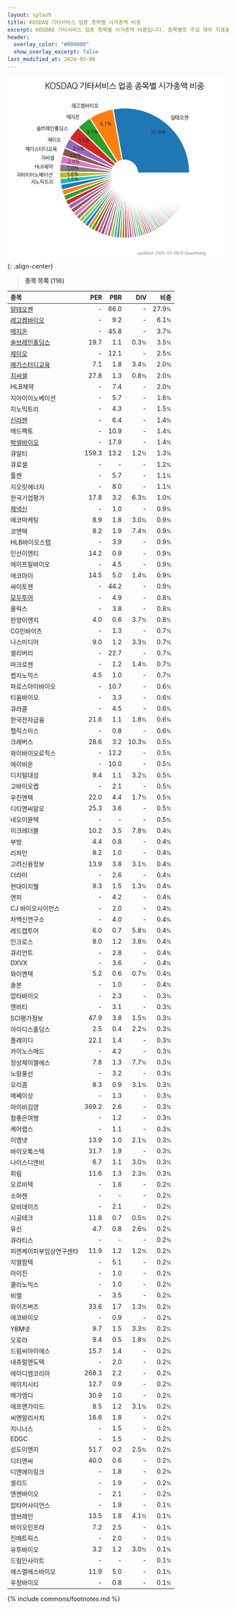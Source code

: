 ```yaml
---
layout: splash
title: KOSDAQ 기타서비스 업종 종목별 시가총액 비중
excerpt: KOSDAQ 기타서비스 업종 종목별 시가총액 비중입니다. 종목별로 주요 재무 지표를 함께 표시합니다.
header:
  overlay_color: "#800000"
  show_overlay_excerpt: false
last_modified_at: 2024-03-08
---
```



![KOSDAQ 기타서비스 업종 종목별 시가총액 비중](/stats/sector/images/kosdaq_업종_기타서비스_종목.png){: .align-center}


> **종목 목록 (116)**<a id="list"></a>

| **종목** | **PER** | **PBR** | **DIV** | **비중** |
| :------- | ------: | ------: | ------: | -------: |
| [알테오젠](/196170/) | - | 66.0 | - | 27.9<small>%</small> |
| [레고켐바이오](/141080/) | - | 9.2 | - | 6.1<small>%</small> |
| [메지온](/140410/) | - | 45.8 | - | 3.7<small>%</small> |
| [솔브레인홀딩스](/036830/) | 19.7 | 1.1 | 0.3<small>%</small> | 3.5<small>%</small> |
| [제이오](/418550/) | - | 12.1 | - | 2.5<small>%</small> |
| [메가스터디교육](/215200/) | 7.1 | 1.8 | 3.4<small>%</small> | 2.0<small>%</small> |
| [지씨셀](/144510/) | 27.8 | 1.3 | 0.8<small>%</small> | 2.0<small>%</small> |
| HLB제약 | - | 7.4 | - | 2.0<small>%</small> |
| 지아이이노베이션 | - | 5.7 | - | 1.6<small>%</small> |
| 지노믹트리 | - | 4.3 | - | 1.5<small>%</small> |
| [신라젠](/215600/) | - | 6.4 | - | 1.4<small>%</small> |
| 메드팩토 | - | 10.9 | - | 1.4<small>%</small> |
| [박셀바이오](/323990/) | - | 17.9 | - | 1.4<small>%</small> |
| 큐알티 | 159.3 | 13.2 | 1.2<small>%</small> | 1.3<small>%</small> |
| 큐로셀 | - | - | - | 1.2<small>%</small> |
| 툴젠 | - | 5.7 | - | 1.1<small>%</small> |
| 지오릿에너지 | - | 8.0 | - | 1.1<small>%</small> |
| 한국기업평가 | 17.8 | 3.2 | 6.3<small>%</small> | 1.0<small>%</small> |
| [제넥신](/095700/) | - | 1.0 | - | 0.9<small>%</small> |
| 에코마케팅 | 8.9 | 1.8 | 3.0<small>%</small> | 0.9<small>%</small> |
| 코엔텍 | 8.2 | 1.9 | 7.4<small>%</small> | 0.9<small>%</small> |
| HLB바이오스텝 | - | 3.9 | - | 0.9<small>%</small> |
| 인선이엔티 | 14.2 | 0.9 | - | 0.9<small>%</small> |
| 에이프릴바이오 | - | 4.5 | - | 0.9<small>%</small> |
| 에코아이 | 14.5 | 5.0 | 1.4<small>%</small> | 0.9<small>%</small> |
| 싸이토젠 | - | 44.2 | - | 0.9<small>%</small> |
| [모두투어](/080160/) | - | 4.9 | - | 0.8<small>%</small> |
| 올릭스 | - | 3.8 | - | 0.8<small>%</small> |
| 한양이엔지 | 4.0 | 0.6 | 3.7<small>%</small> | 0.8<small>%</small> |
| CG인바이츠 | - | 1.3 | - | 0.7<small>%</small> |
| 나스미디어 | 9.0 | 1.2 | 3.3<small>%</small> | 0.7<small>%</small> |
| 셀리버리 | - | 22.7 | - | 0.7<small>%</small> |
| 마크로젠 | - | 1.2 | 1.4<small>%</small> | 0.7<small>%</small> |
| 랩지노믹스 | 4.5 | 1.0 | - | 0.7<small>%</small> |
| 파로스아이바이오 | - | 10.7 | - | 0.6<small>%</small> |
| 티움바이오 | - | 3.3 | - | 0.6<small>%</small> |
| 큐라클 | - | 4.5 | - | 0.6<small>%</small> |
| 한국전자금융 | 21.6 | 1.1 | 1.8<small>%</small> | 0.6<small>%</small> |
| 헬릭스미스 | - | 0.8 | - | 0.6<small>%</small> |
| 크레버스 | 28.6 | 3.2 | 10.3<small>%</small> | 0.5<small>%</small> |
| 와이바이오로직스 | - | 12.2 | - | 0.5<small>%</small> |
| 에이비온 | - | 10.0 | - | 0.5<small>%</small> |
| 디지털대성 | 9.4 | 1.1 | 3.2<small>%</small> | 0.5<small>%</small> |
| 고바이오랩 | - | 2.1 | - | 0.5<small>%</small> |
| 우진엔텍 | 22.0 | 4.4 | 1.7<small>%</small> | 0.5<small>%</small> |
| 디티앤씨알오 | 25.3 | 3.6 | - | 0.5<small>%</small> |
| 네오이뮨텍 | - | - | - | 0.5<small>%</small> |
| 이크레더블 | 10.2 | 3.5 | 7.8<small>%</small> | 0.4<small>%</small> |
| 부방 | 4.4 | 0.8 | - | 0.4<small>%</small> |
| 리파인 | 8.2 | 1.0 | - | 0.4<small>%</small> |
| 고려신용정보 | 13.9 | 3.8 | 3.1<small>%</small> | 0.4<small>%</small> |
| 더라미 | - | 2.6 | - | 0.4<small>%</small> |
| 현대이지웰 | 9.3 | 1.5 | 1.3<small>%</small> | 0.4<small>%</small> |
| 엔피 | - | 4.2 | - | 0.4<small>%</small> |
| CJ 바이오사이언스 | - | 2.0 | - | 0.4<small>%</small> |
| 차백신연구소 | - | 4.0 | - | 0.4<small>%</small> |
| 레드캡투어 | 6.0 | 0.7 | 5.8<small>%</small> | 0.4<small>%</small> |
| 인크로스 | 8.0 | 1.2 | 3.8<small>%</small> | 0.4<small>%</small> |
| 큐리언트 | - | 2.8 | - | 0.4<small>%</small> |
| DXVX | - | 3.6 | - | 0.4<small>%</small> |
| 와이엔텍 | 5.2 | 0.6 | 0.7<small>%</small> | 0.4<small>%</small> |
| 솔본 | - | 1.0 | - | 0.4<small>%</small> |
| 압타바이오 | - | 2.3 | - | 0.3<small>%</small> |
| 엔비티 | - | 3.1 | - | 0.3<small>%</small> |
| SCI평가정보 | 47.9 | 3.8 | 1.5<small>%</small> | 0.3<small>%</small> |
| 아이디스홀딩스 | 2.5 | 0.4 | 2.2<small>%</small> | 0.3<small>%</small> |
| 플레이디 | 22.1 | 1.4 | - | 0.3<small>%</small> |
| 카이노스메드 | - | 4.2 | - | 0.3<small>%</small> |
| 정상제이엘에스 | 7.8 | 1.3 | 7.7<small>%</small> | 0.3<small>%</small> |
| 노랑풍선 | - | 3.2 | - | 0.3<small>%</small> |
| 오리콤 | 8.3 | 0.9 | 3.1<small>%</small> | 0.3<small>%</small> |
| 메쎄이상 | - | 1.3 | - | 0.3<small>%</small> |
| 아이비김영 | 369.2 | 2.6 | - | 0.3<small>%</small> |
| 참좋은여행 | - | 1.2 | - | 0.3<small>%</small> |
| 케어랩스 | - | 1.1 | - | 0.3<small>%</small> |
| 이엠넷 | 13.9 | 1.0 | 2.1<small>%</small> | 0.3<small>%</small> |
| 바이오톡스텍 | 31.7 | 1.9 | - | 0.3<small>%</small> |
| 나이스디앤비 | 6.7 | 1.1 | 3.0<small>%</small> | 0.3<small>%</small> |
| 희림 | 11.6 | 1.3 | 2.3<small>%</small> | 0.3<small>%</small> |
| 오르비텍 | - | 1.6 | - | 0.2<small>%</small> |
| 소마젠 | - | - | - | 0.2<small>%</small> |
| 모비데이즈 | - | 2.1 | - | 0.2<small>%</small> |
| 시공테크 | 11.8 | 0.7 | 0.5<small>%</small> | 0.2<small>%</small> |
| 유신 | 4.7 | 0.8 | 2.6<small>%</small> | 0.2<small>%</small> |
| 큐라티스 | - | - | - | 0.2<small>%</small> |
| 피엔케이피부임상연구센타 | 11.9 | 1.2 | 1.2<small>%</small> | 0.2<small>%</small> |
| 지엘팜텍 | - | 5.1 | - | 0.2<small>%</small> |
| 아이진 | - | 1.0 | - | 0.2<small>%</small> |
| 클리노믹스 | - | 1.0 | - | 0.2<small>%</small> |
| 비엘 | - | 3.5 | - | 0.2<small>%</small> |
| 와이즈버즈 | 33.6 | 1.7 | 1.3<small>%</small> | 0.2<small>%</small> |
| 에코바이오 | - | 0.9 | - | 0.2<small>%</small> |
| YBM넷 | 9.7 | 1.5 | 3.3<small>%</small> | 0.2<small>%</small> |
| 오로라 | 9.4 | 0.5 | 1.8<small>%</small> | 0.2<small>%</small> |
| 드림씨아이에스 | 15.7 | 1.4 | - | 0.2<small>%</small> |
| 내츄럴엔도텍 | - | 2.0 | - | 0.2<small>%</small> |
| 에이디엠코리아 | 268.3 | 2.2 | - | 0.2<small>%</small> |
| 에이치시티 | 12.7 | 0.9 | - | 0.2<small>%</small> |
| 메가엠디 | 30.9 | 1.0 | - | 0.2<small>%</small> |
| 에프앤가이드 | 8.5 | 1.2 | 3.1<small>%</small> | 0.2<small>%</small> |
| 씨엔알리서치 | 16.6 | 1.8 | - | 0.2<small>%</small> |
| 지니너스 | - | 1.5 | - | 0.2<small>%</small> |
| EDGC | - | 1.5 | - | 0.2<small>%</small> |
| 성도이엔지 | 51.7 | 0.2 | 2.5<small>%</small> | 0.2<small>%</small> |
| 디티앤씨 | 40.0 | 0.6 | - | 0.2<small>%</small> |
| 디엔에이링크 | - | 1.8 | - | 0.2<small>%</small> |
| 셀리드 | - | 1.9 | - | 0.2<small>%</small> |
| 엔젠바이오 | - | 2.1 | - | 0.2<small>%</small> |
| 압타머사이언스 | - | 1.9 | - | 0.1<small>%</small> |
| 엠브레인 | 13.5 | 1.8 | 4.1<small>%</small> | 0.1<small>%</small> |
| 바이오인프라 | 7.2 | 2.5 | - | 0.1<small>%</small> |
| 진매트릭스 | - | 2.0 | - | 0.1<small>%</small> |
| 유투바이오 | 3.2 | 1.2 | 3.0<small>%</small> | 0.1<small>%</small> |
| 드림인사이트 | - | - | - | 0.1<small>%</small> |
| 에스엘에스바이오 | 11.9 | 5.0 | - | 0.1<small>%</small> |
| 우정바이오 | - | 0.8 | - | 0.1<small>%</small> |

{% include commons/footnotes.md %}